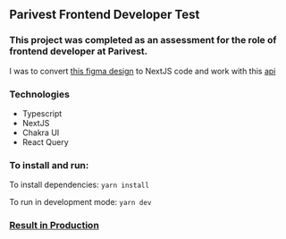 ## Parivest Frontend Developer Test  

### This project was completed as an assessment for the role of frontend developer at Parivest.

I was to convert [this figma design](https://www.figma.com/file/lxUaBJusbVCnzvbpV4tVwz/Parivest-redesign-(Copy)?node-id=902%3A14844) 
to NextJS code and work with this [api](https://parivest-mock-api.herokuapp.com/api/v1/users)

### Technologies
* Typescript
* NextJS
* Chakra UI
* React Query

### To install and run:

To install dependencies: `yarn install`

To run in development mode: `yarn dev`

### [Result in Production](https://ayomide-oguntuase-parivest-test.vercel.app/)




